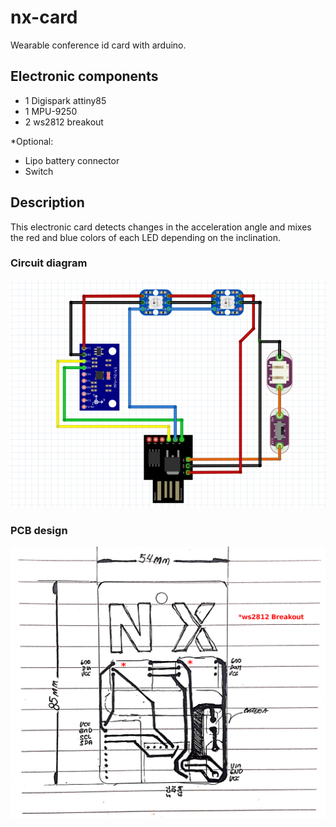 # nx-card

Wearable conference id card with arduino.

## Electronic components

- 1 Digispark attiny85
- 1 MPU-9250
- 2 ws2812 breakout

*Optional:
- Lipo battery connector 
- Switch

## Description

This electronic card detects changes in the acceleration angle and mixes the red and blue colors of each LED depending on the inclination.

### Circuit diagram

![Circuit diagram image](/designs/circuit-diagram.png)

### PCB design

![PCB mockup image](/designs/card-mockup.jpg)